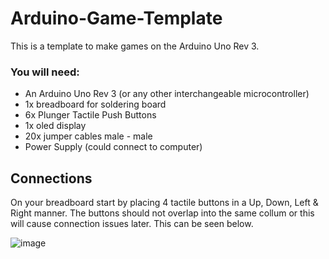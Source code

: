 # Arduino-Game-Template

This is a template to make games on the Arduino Uno Rev 3.

### You will need:

- An Arduino Uno Rev 3 (or any other interchangeable microcontroller)
- 1x breadboard for soldering board
- 6x Plunger Tactile Push Buttons
- 1x oled display
- 20x jumper cables male - male
- Power Supply (could connect to computer)

## Connections

On your breadboard start by placing 4 tactile buttons in a Up, Down, Left & Right manner. The buttons should not overlap into the same collum or this will cause connection issues later. This can be seen below.

![image](https://github.com/ChobbyCode/Arduino-Game-Template/assets/100038952/b7ff79b5-4d83-4943-8c96-d57e073c3766)
